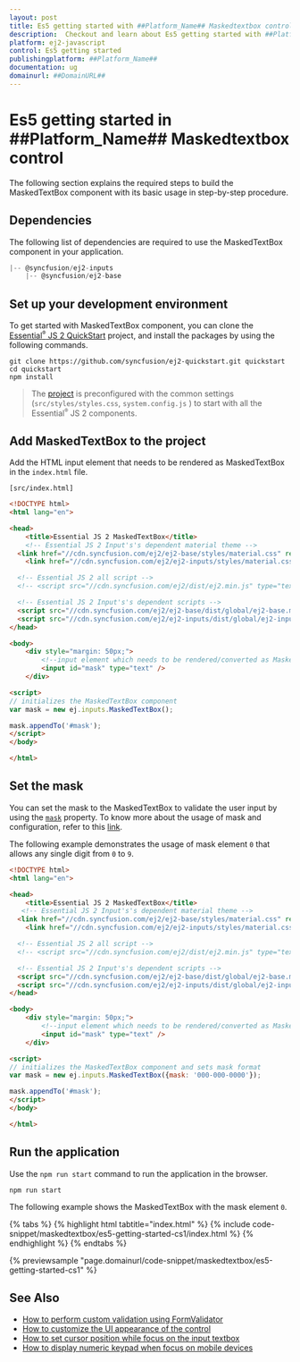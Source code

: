 ```yaml
---
layout: post
title: Es5 getting started with ##Platform_Name## Maskedtextbox control | Syncfusion
description:  Checkout and learn about Es5 getting started with ##Platform_Name## Maskedtextbox control of Syncfusion Essential JS 2 and more details.
platform: ej2-javascript
control: Es5 getting started 
publishingplatform: ##Platform_Name##
documentation: ug
domainurl: ##DomainURL##
---
```


# Es5 getting started in ##Platform_Name## Maskedtextbox control

The following section explains the required steps to build the MaskedTextBox component with its basic usage in step-by-step procedure.

## Dependencies

The following list of dependencies are required to use the MaskedTextBox component in your application.

```javascript
|-- @syncfusion/ej2-inputs
    |-- @syncfusion/ej2-base
```

## Set up your development environment

To get started with MaskedTextBox component, you can clone the [Essential<sup style="font-size:70%">&reg;</sup> JS 2 QuickStart](https://github.com/syncfusion/ej2-quickstart.git) project, and install the packages by using the following commands.

```
git clone https://github.com/syncfusion/ej2-quickstart.git quickstart
cd quickstart
npm install
```

> The [project](https://github.com/syncfusion/ej2-quickstart.git) is preconfigured with the common settings (`src/styles/styles.css`, `system.config.js` ) to start with all the Essential<sup style="font-size:70%">&reg;</sup> JS 2 components.

## Add MaskedTextBox to the project

Add the HTML input element that needs to be rendered as MaskedTextBox in the `index.html` file.

`[src/index.html]`

```html
<!DOCTYPE html>
<html lang="en">

<head>
    <title>Essential JS 2 MaskedTextBox</title>
    <!-- Essential JS 2 Input's's dependent material theme -->
  <link href="//cdn.syncfusion.com/ej2/ej2-base/styles/material.css" rel="stylesheet" type="text/css"/>
    <link href="//cdn.syncfusion.com/ej2/ej2-inputs/styles/material.css" rel="stylesheet" type="text/css"/>

  <!-- Essential JS 2 all script -->
  <!-- <script src="//cdn.syncfusion.com/ej2/dist/ej2.min.js" type="text/javascript"></script> -->

  <!-- Essential JS 2 Input's's dependent scripts -->
  <script src="//cdn.syncfusion.com/ej2/ej2-base/dist/global/ej2-base.min.js" type="text/javascript"></script>
  <script src="//cdn.syncfusion.com/ej2/ej2-inputs/dist/global/ej2-inputs.min.js" type="text/javascript"></script>
</head>

<body>
    <div style="margin: 50px;">
        <!--input element which needs to be rendered/converted as MaskedTextBox-->
        <input id="mask" type="text" />
    </div>

<script>
// initializes the MaskedTextBox component
var mask = new ej.inputs.MaskedTextBox();

mask.appendTo('#mask');
</script>
</body>

</html>

```

## Set the mask

You can set the mask to the MaskedTextBox to validate the user input by using the [`mask`](../api/maskedtextbox/#mask) property. To know more about the usage of mask and configuration, refer to this [link](./mask-configuration/).

The following example demonstrates the usage of mask element `0` that allows any single digit from `0` to `9`.

```html
<!DOCTYPE html>
<html lang="en">

<head>
    <title>Essential JS 2 MaskedTextBox</title>
   <!-- Essential JS 2 Input's's dependent material theme -->
  <link href="//cdn.syncfusion.com/ej2/ej2-base/styles/material.css" rel="stylesheet" type="text/css"/>
    <link href="//cdn.syncfusion.com/ej2/ej2-inputs/styles/material.css" rel="stylesheet" type="text/css"/>

  <!-- Essential JS 2 all script -->
  <!-- <script src="//cdn.syncfusion.com/ej2/dist/ej2.min.js" type="text/javascript"></script> -->

  <!-- Essential JS 2 Input's's dependent scripts -->
  <script src="//cdn.syncfusion.com/ej2/ej2-base/dist/global/ej2-base.min.js" type="text/javascript"></script>
  <script src="//cdn.syncfusion.com/ej2/ej2-inputs/dist/global/ej2-inputs.min.js" type="text/javascript"></script>
</head>

<body>
    <div style="margin: 50px;">
        <!--input element which needs to be rendered/converted as MaskedTextBox-->
        <input id="mask" type="text" />
    </div>

<script>
// initializes the MaskedTextBox component and sets mask format
var mask = new ej.inputs.MaskedTextBox({mask: '000-000-0000'});

mask.appendTo('#mask');
</script>
</body>

</html>

```

## Run the application

Use the `npm run start` command to run the application in the browser.

```
npm run start
```

The following example shows the MaskedTextBox with the mask element `0`.

{% tabs %}
{% highlight html tabtitle="index.html" %}
{% include code-snippet/maskedtextbox/es5-getting-started-cs1/index.html %}
{% endhighlight %}
{% endtabs %}
        
{% previewsample "page.domainurl/code-snippet/maskedtextbox/es5-getting-started-cs1" %}

## See Also

* [How to perform custom validation using FormValidator](./how-to/perform-custom-validation-using-form-validator/)
* [How to customize the UI appearance of the control](./how-to/customize-the-ui-appearance-of-the-control/)
* [How to set cursor position while focus on the input textbox](./how-to/set-cursor-position-while-focus-on-the-input-textbox/)
* [How to display numeric keypad when focus on mobile devices](./how-to/display-numeric-keypad-when-focus-on-mobile-devices/)
